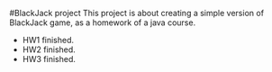 #BlackJack project
This project is about creating a simple version of BlackJack game, as a homework of a java course.

- HW1 finished.
- HW2 finished.
- HW3 finished.
